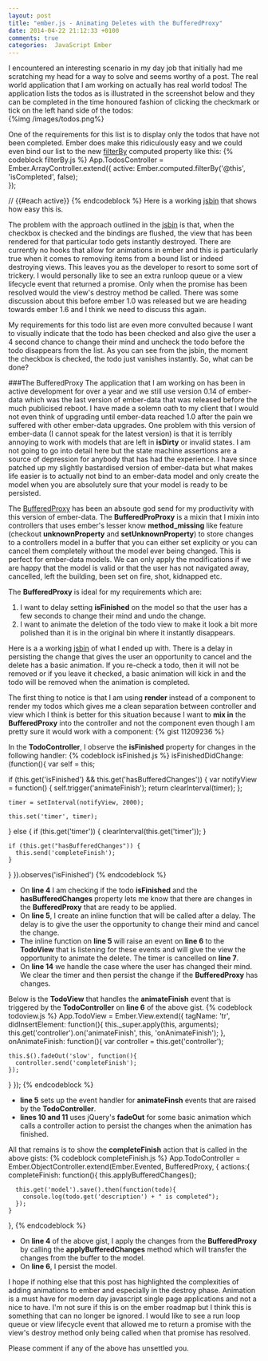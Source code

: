 ```yaml
---
layout: post
title: "ember.js - Animating Deletes with the BufferedProxy"
date: 2014-04-22 21:12:33 +0100
comments: true
categories:  JavaScript Ember
---
```

I encountered an interesting scenario in my day job that initially had me scratching my head for a way to solve and seems worthy of a post.  The real world application that I am working on actually has real world todos!  The application lists the todos as is illustrated in the screenshot below and they can be completed in the time honoured fashion of clicking the checkmark or tick on the left hand side of the todos:
<br/>{%img /images/todos.png%}

One of the requirements for this list is to display only the todos that have not been completed.  Ember does make this ridiculously easy and we could even bind our list to the new <a href="https://github.com/emberjs/ember.js/blob/v1.5.0/packages/ember-runtime/lib/mixins/enumerable.js#L384" target="_blank">filterBy</a> computed property like this:
{% codeblock filterBy.js %}
App.TodosController = Ember.ArrayController.extend({
  active: Ember.computed.filterBy('@this', 'isCompleted', false);  
});

// {{#each active}}
{% endcodeblock %}
Here is a working <a href="http://jsbin.com/lomix/3/edit" target="_blank">jsbin</a> that shows how easy this is.

The problem with the approach outlined in the <a href="http://jsbin.com/lomix/3/edit" target="_blank">jsbin</a> is that, when the checkbox is checked and the bindings are flushed, the view that has been rendered for that particular todo gets instantly destroyed.  There are currently no hooks that allow for animations in ember and this is particularly true when it comes to removing items from a bound list or indeed destroying views.  This leaves you as the developer to resort to some sort of trickery.  I would personally like to see an extra runloop queue or a view lifecycle event that returned a promise.  Only when the promise has been resolved would the view's destroy method be called.  There was some discussion about this before ember 1.0 was released but we are heading towards ember 1.6 and I think we need to discuss this again.

My requirements for this todo list are even more convulted because I want to visually indicate that the todo has been checked and also give the user a 4 second chance to change their mind and uncheck the todo before the todo disappears from the list.  As you can see from the jsbin, the moment the checkbox is checked, the todo just vanishes instantly.  So, what can be done?

###The BufferedProxy
The application that I am working on has been in active development for over a year and we still use version 0.14 of ember-data which was the last version of ember-data that was released before the much publicised reboot.  I have made a solemn oath to my client that I would not even think of upgrading until ember-data reached 1.0 after the pain we suffered with other ember-data upgrades. One problem with this version of ember-data (I cannot speak for the latest version) is that it is terribly annoying to work with models that are left in **isDirty** or invalid states. I am not going to go into detail here but the state machine assertions are a source of depression for anybody that has had the experience.  I have since patched up my slightly bastardised version of ember-data but what makes life easier is to actually not bind to an ember-data model and only create the model when you are absolutely sure that your model is ready to be persisted.

The <a href="http://coryforsyth.com/2013/06/27/ember-buffered-proxy-and-method-missing/">BufferedProxy</a> has been an absoute god send for my productivity with this version of ember-data.  The **BufferedProProxy** is a mixin that I mixin into controllers that uses ember's lesser know **method_missing** like feature (checkout **unknownProperty** and **setUnknownProperty**) to store changes to a controllers model in a buffer that you can either set explicity or you can cancel them completely without the model ever being changed.  This is perfect for ember-data models.  We can only apply the modifications if we are happy that the model is valid or that the user has not navigated away, cancelled, left the building, been set on fire, shot, kidnapped etc.

The **BufferedProxy** is ideal for my requirements which are:

1. I want to delay setting **isFinished** on the model so that the user has a few seconds to change their mind and undo the change.
2. I want to animate the deletion of the todo view to make it look a bit more polished than it is in the original bin where it instantly disappears.

Here is a a working <a href="http://jsbin.com/gufil/10/edit" target="_blank">jsbin</a> of what I ended up with.  There is a delay in persisting the change that gives the user an opportunity to cancel and the delete has a basic animation.  If you re-check a todo, then it will not be removed or if you leave it checked, a basic animation will kick in and the todo will be removed when the animation is completed.

The first thing to notice is that I am using **render** instead of a component to render my todos which gives me a clean separation between controller and view which I think is better for this situation because I want to **mix in** the **BufferedProxy** into the controller and not the component even though I am pretty sure it would work with a component:
{% gist 11209236 %}

In the **TodoController**, I observe the **isFinished** property for changes in the following handler:
{% codeblock isFinished.js %}
isFinishedDidChange: (function(){
  var self = this;

  if (this.get('isFinished') && this.get('hasBufferedChanges')) {
    var notifyView = function() {
                       self.trigger('animateFinish');
                       return clearInterval(timer);
                     };

    timer = setInterval(notifyView, 2000);

    this.set('timer', timer);
  } else {
    if (this.get('timer')) {
      clearInterval(this.get('timer'));
    }

    if (this.get("hasBufferedChanges")) {
      this.send('completeFinish');
    }
  }
}).observes('isFinished')
{% endcodeblock %}
- On **line 4** I am checking if the todo **isFinished** and the **hasBufferedChanges** property lets me know that there are changes in the **BufferedProxy** that are ready to be applied.
- On **line 5**, I create an inline function that will be called after a delay.  The delay is to give the user the opportunity to change their mind and cancel the change.
- The inline function on **line 5** will raise an event on **line 6** to the **TodoView** that is listening for these events and will give the view the opportunity to animate the delete.  The timer is cancelled on **line 7**.
- On **line 14** we handle the case where the user has changed their mind.  We clear the timer and then persist the change if the **BufferedProxy** has changes.

Below is the **TodoView** that handles the **animateFinish** event that is triggered by the **TodoController** on **line 6** of the above gist.
{% codeblock todoview.js %}
App.TodoView = Ember.View.extend({
  tagName: 'tr',
  didInsertElement: function(){
    this._super.apply(this, arguments);
    this.get('controller').on('animateFinish', this, 'onAnimateFinish');
  },
  onAnimateFinish: function(){
    var controller = this.get('controller');

    this.$().fadeOut('slow', function(){
      controller.send('completeFinish');
    });
  }
});
{% endcodeblock %}
- **line 5** sets up the event handler for **animateFinsh** events that are raised by the **TodoController**.
- **lines 10 and 11** uses jQuery's **fadeOut** for some basic animation which calls a controller action to persist the changes when the animation has finished.

All that remains is to show the **completeFinish** action that is called in the above gists:
{% codeblock completeFinish.js %}
App.TodoController = Ember.ObjectController.extend(Ember.Evented, BufferedProxy, {
  actions:{
    completeFinish: function(){
      this.applyBufferedChanges();

      this.get('model').save().then(function(todo){
        console.log(todo.get('description') + " is completed");
      });
    }
  },
{% endcodeblock %}
- On **line 4** of the above gist, I apply the changes from the **BufferedProxy** by calling the **applyBufferedChanges** method which will transfer the changes from the buffer to the model.
- On **line 6**, I persist the model.

I hope if nothing else that this post has highlighted the complexities of adding animations to ember and especially in the destroy phase.  Animation is a must have for modern day javascript single page applications and not a nice to have.  I'm not sure if this is on the ember roadmap but I think this is something that can no longer be ignored.  I would like to see a run loop queue or view lifecycle event that allowed me to return a promise with the view's destroy method only being called when that promise has resolved.

Please comment if any of the above has unsettled you.
